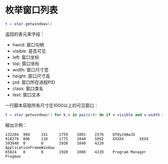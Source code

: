 # 枚举窗口列表
```lua
t = star.getwindows()
```
返回的表元素字段：
- hwnd: 	窗口句柄
- visible: 	是否可见
- left: 	窗口坐标
- top: 		窗口坐标
- width: 	窗口尺寸宽
- height: 	窗口尺寸高
- pid: 		窗口所在进程PID
- class: 	窗口类名
- text: 	窗口文本


一行脚本获取所有尺寸在1000以上的可见窗口：
```lua
t = star.getwindows() for k,v in pairs(t) do if v.visible and v.width > 1000 and v.height > 1000 then print(string.format('%X',v.hwnd), v.left, v.top, v.width, v.height, v.pid, v.text, v.class) end end
```

输出示例：
```none
132204  904     141     1759    1001    2576    QTOyzOAwJG
918278  896     110     1775    1040    5952    XXXXX       XXXX
393940  0       0       1920    1040    4220            ApplicationFrameWindow
65824   0       0       1920    1080    4220    Program Manager Progman
```